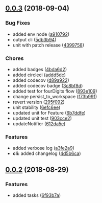 ## [0.0.3](https://github.com/positive-js/gitlab-release/compare/0.0.2...0.0.3) (2018-09-04)


### Bug Fixes

* added env node ([a910792](https://github.com/positive-js/gitlab-release/commit/a910792))
* output cli ([5db3b94](https://github.com/positive-js/gitlab-release/commit/5db3b94))
* unit with patch release ([4399758](https://github.com/positive-js/gitlab-release/commit/4399758))


### Chores

* added badges ([4bda6d2](https://github.com/positive-js/gitlab-release/commit/4bda6d2))
* added circleci ([addd5dc](https://github.com/positive-js/gitlab-release/commit/addd5dc))
* added codecov ([d89a922](https://github.com/positive-js/gitlab-release/commit/d89a922))
* added codecov badge ([3c8bf8d](https://github.com/positive-js/gitlab-release/commit/3c8bf8d))
* added test for fourDigits flow ([893e109](https://github.com/positive-js/gitlab-release/commit/893e109))
* change persist_to_workspace ([f73b991](https://github.com/positive-js/gitlab-release/commit/f73b991))
* revert version ([295f092](https://github.com/positive-js/gitlab-release/commit/295f092))
* unit stability ([6efc6ee](https://github.com/positive-js/gitlab-release/commit/6efc6ee))
* updated unit for Feature ([6b7ddfe](https://github.com/positive-js/gitlab-release/commit/6b7ddfe))
* updated unit test ([903cce2](https://github.com/positive-js/gitlab-release/commit/903cce2))
* updateNotifier ([612da5e](https://github.com/positive-js/gitlab-release/commit/612da5e))


### Features

* added verbose log ([a3fe2a9](https://github.com/positive-js/gitlab-release/commit/a3fe2a9))
* **cli:** added changelog ([4d5b6ca](https://github.com/positive-js/gitlab-release/commit/4d5b6ca))



## [0.0.2](https://github.com/positive-js/gitlab-release/compare/6f93b7a...0.0.2) (2018-08-29)


### Features

* added tasks ([6f93b7a](https://github.com/positive-js/gitlab-release/commit/6f93b7a))



